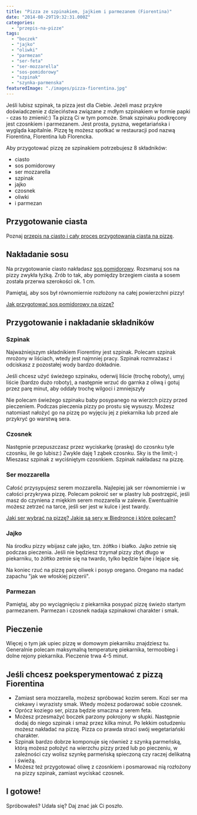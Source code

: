 ```yaml
---
title: "Pizza ze szpinakiem, jajkiem i parmezanem (Fiorentina)"
date: "2014-08-29T19:32:31.000Z"
categories: 
  - "przepis-na-pizze"
tags: 
  - "boczek"
  - "jajko"
  - "oliwki"
  - "parmezan"
  - "ser-feta"
  - "ser-mozzarella"
  - "sos-pomidorowy"
  - "szpinak"
  - "szynka-parmenska"
featuredImage: "./images/pizza-fiorentina.jpg"
---
```


Jeśli lubisz szpinak, ta pizza jest dla Ciebie. Jeżeli masz przykre doświadczenie z dzieciństwa związane z mdłym szpinakiem w formie papki - czas to zmienić:) Ta pizzą Ci w tym pomoże. Smak szpinaku podkręcony jest czosnkiem i parmezanem. Jest prosta, pyszna, wegetariańska i wygląda kapitalnie. Pizzę tę możesz spotkać w restauracji pod nazwą Fiorentina, Florentina lub Florencka.

Aby przygotować pizzę ze szpinakiem potrzebujesz 8 składników:

- ciasto
- sos pomidorowy
- ser mozzarella
- szpinak
- jajko
- czosnek
- oliwki
- i parmezan

## Przygotowanie ciasta

Poznaj <a title="Przepis na ciasto na pizzę" href="/przepis-na-ciasto-na-pizze/">przepis na ciasto i cały proces przygotowania ciasta na pizzę</a>.

## Nakładanie sosu

Na przygotowanie ciasto nakładasz <a title="Przepis na sos pomidorowy do pizzy" href="/przepis-na-sos-pomidorowy-do-pizzy/">sos pomidorowy</a>. Rozsmaruj sos na pizzy zwykła łyżką. Zrób to tak, aby pomiędzy brzegiem ciasta a sosem została przerwa szerokości ok. 1 cm.

Pamiętaj, aby sos był równomiernie rozłożony na całej powierzchni pizzy!

<a title="Przepis na sos pomidorowy do pizzy" href="/przepis-na-sos-pomidorowy-do-pizzy/">Jak przygotować sos pomidorowy na pizzę?</a>

## Przygotowanie i nakładanie składników

### Szpinak

Najważniejszym składnikiem Fiorentiny jest szpinak. Polecam szpinak mrożony w liściach, wtedy jest najmniej pracy. Szpinak rozmrażasz i odciskasz z pozostałej wody bardzo dokładnie.

Jeśli chcesz użyć świeżego szpinaku, oderwij liście (trochę roboty), umyj liście (bardzo dużo roboty), a następnie wrzuć do garnka z oliwą i gotuj przez parę minut, aby oddały trochę wilgoci i zmniejszyły

Nie polecam świeżego szpinaku baby posypanego na wierzch pizzy przed pieczeniem. Podczas pieczenia pizzy po prostu się wysuszy. Możesz natomiast nałożyć go na pizzę po wyjęciu jej z piekarnika lub przed ale przykryć go warstwą sera.

### Czosnek

Następnie przepuszczasz przez wyciskarkę (praskę) do czosnku tyle czosnku, ile go lubisz:) Zwykle daję 1 ząbek czosnku. Sky is the limit;-) Mieszasz szpinak z wyciśniętym czosnkiem. Szpinak nakładasz na pizzę.

### Ser mozzarella

Całość przysypujesz serem mozzarella. Najlepiej jak ser równomiernie i w całości przykrywa pizzę. Polecam pokroić ser w plastry lub postrzępić, jeśli masz do czyniena z miękkim serem mozzarella w zalewie. Ewentualnie możesz zetrzeć na tarce, jeśli ser jest w kulce i jest twardy.

<a title="Jaki ser wybrać do pizzy?" href="/jaki-ser-wybrac-do-pizzy/">Jaki ser wybrać na pizzę? Jakie są sery w Biedronce i które polecam?</a>

### Jajko

Na środku pizzy wbijasz całe jajko, tzn. żółtko i białko. Jajko zetnie się podczas pieczenia. Jeśli nie będziesz trzymał pizzy zbyt długo w piekarniku, to żółtko zetnie się na twardo, tylko będzie fajne i lejące się.

Na koniec rzuć na pizzę parę oliwek i posyp oregano. Oregano ma nadać zapachu "jak we włoskiej pizzerii".

### Parmezan

Pamiętaj, aby po wyciągnięciu z piekarnika posypać pizzę świeżo startym parmezanem. Parmezan i czosnek nadaja szpinakowi charakter i smak.

## Pieczenie

Więcej o tym jak upiec pizzę w domowym piekarniku znajdziesz tu. Generalnie polecam maksymalną temperaturę piekarnika, termoobieg i dolne rejony piekarnika. Pieczenie trwa 4-5 minut.

## Jeśli chcesz poeksperymentować z pizzą Fiorentina

- Zamiast sera mozzarella, możesz spróbować kozim serem. Kozi ser ma ciekawy i wyrazisty smak. Wtedy możesz podarować sobie czosnek.
- Oprócz koziego ser, pizza będzie smaczna z serem feta.
- Możesz przesmażyć boczek parzony pokrojony w słupki. Następnie dodaj do niego szpinak i smaż przez kilka minut. Po lekkim ostudzeniu możesz nakładać na pizzę. Pizza co prawda straci swój wegetariański charakter.
- Szpinak bardzo dobrze komponuje się również z szynką parmeńską, którą możesz położyć na wierzchu pizzy przed lub po pieczeniu, w zależności czy wolisz szynkę parmeńską spieczoną czy raczej delikatną i świeżą.
- Możesz też przygotować oliwę z czosnkiem i posmarować nią rozłożony na pizzy szpinak, zamiast wyciskać czosnek.

## I gotowe!

Spróbowałeś? Udała się? Daj znać jak Ci poszło.
